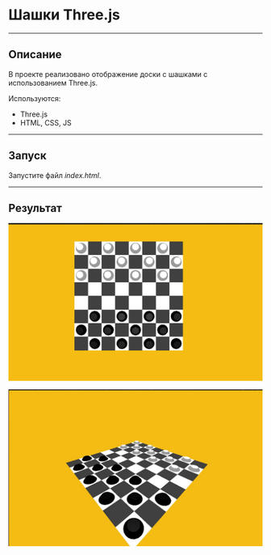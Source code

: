 # Шашки Three.js

***

## Описание

В проекте реализовано отображение доски с шашками с использованием Three.js.

Используются:
* Three.js
* HTML, CSS, JS

---

## Запуск

Запустите файл _index.html_.

---

## Результат

![ПРимер №1](img_git/Example1.jpg "ПРимер №1")

![ПРимер №2](img_git/Example2.jpg "ПРимер №2")
